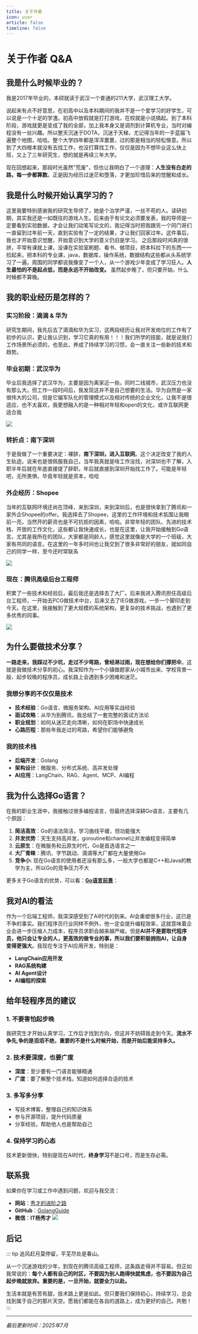 ```yaml
---
title: 关于作者
icon: user
article: false
timeline: false
---
```


# **关于作者 Q&A**

## **我是什么时候毕业的？**

我是2017年毕业的，本硕就读于武汉一个普通的211大学，武汉理工大学。

说起来有点不好意思，在初高中以及本科期间的我并不是一个爱学习的好学生，可以说是一个十足的学渣。初高中放假就是打打游戏，在校就是小说搞起。到了本科阶段，游戏就更是变成了我的全部，加上我本身又是调剂到计算机专业，当时对编程没有一丝兴趣。所以整天沉迷于DOTA，沉迷于天梯，尤记得当年的一手蓝猫飞遍整个地图，哈哈。整个大学四年都是浑浑噩噩，过的那是相当的轻松惬意。所以到了大四根本就没有去找工作，也没打算找工作，仅仅是因为不想毕业这么快上班，又上了三年研究生，想的就是再续三年大学。

现在回想起来，那段时光虽然"荒废"，但也让我明白了一个道理：**人生没有白走的路，每一步都算数**。正是因为经历过迷茫和堕落，才更加珍惜后来的觉醒和成长。

## **我是什么时候开始认真学习的？**

这里我要特别感谢我的研究生导师了，她是个治学严谨，一丝不苟的人。读研初期，其实我还是一如既往的游戏人生。后来由于有论文必须要发表，我的导师是一定要看到实验数据，才会让我们动笔写论文的，我记得当时把我跟另一个同门哥们一直留到过年前一天，直到实验有了一定的结果，才让我们回家过年。这件事后，我也才开始意识觉醒，开始意识到大学的意义仍旧是学习。
之后那段时间真的很拼，平常有课就上课，没课在实验室刷题、看书、做项目，把本科拉下的东西一一捡起来，把本科的专业课，java，数据库，操作系统，数据结构这些都从头系统学习了一遍。周围的同学都说我像变了一个人，从一个游戏少年变成了学习狂人。**人生最怕的不是起点低，而是永远不开始改变。** 虽然起步晚了，但只要开始，什么时候都不算晚。

## **我的职业经历是怎样的？**

### **实习阶段：滴滴 & 华为**
研究生期间，我先后去了滴滴和华为实习，这两段经历让我对开发岗位的工作有了初步的认识，更让我认识到，学习它真的有用！！！我们所学的技能，就是说我们工作场景所必须的，也至此，养成了持续学习的习惯，会一直关注一些新的技术和趋势。

### **毕业初期：武汉华为**
毕业后我选择了武汉华为，主要是因为离家近一些。同时二线城市，武汉压力也没有那么大。但工作一段时间后，我发现这并不是自己想要的生活。华为自然是一家很伟大的公司，但是它偏军队化的管理模式以及相对传统的企业文化，让我不是很适应，也不太喜欢，我更想融入的是一种相对年轻和open的文化，或许互联网更适合我

![](./assets/img/关于作者/huawei.png)


### **转折点：南下深圳**
于是我做了一个重要决定：裸辞，**南下深圳，进入互联网**。这个决定改变了我的人生轨迹。说来也是很佩服我自己，当年我真就是啥工作没找，对深圳也不了解，入职半年后就在年底直接提了辞职，年后就直接到深圳开始找工作了。可能是年轻吧，无所畏惧，毕竟年轻就是资本，哈哈

### **外企经历：Shopee**
当年的互联网环境还尚在顶峰，来到深圳，来到深圳后，也是很快拿到了腾讯和一家外企Shopee的offer。我选择去了Shopee，这里的工作环境和技术氛围让我眼前一亮，当然开的薪资也是不可抗拒的因素，哈哈。非常年轻的团队、先进的技术栈、开放的工作文化，这些都让我快速成长，也是在这里，让我开始接触到Go语言。尤其是我所在的团队，大家都是同龄人，感觉这里就像是大学的一个班级，大家有共同的语言。在这里的一年多时间也让我交到了很多非常好的朋友，就如同自己的同学一样，至今还时常联系

![](./assets/img/关于作者/shopee.png)

### **现在：腾讯高级后台工程师**
积累了一些技术和经验后，最后我还是选择去了大厂。后来我进入腾讯担任高级后台工程师，一开始去PCG做技术中台，后来又去了IEG做游戏，一步一个脚印走到今天。在这里，我接触到了更大规模的系统架构，更复杂的技术挑战，也遇到了更多优秀的同事。

![](./assets/img/关于作者/tencent.png)

## **为什么要做技术分享？**

**一路走来，我踩过不少坑，走过不少弯路，曾经淋过雨，现在想给你们撑把伞**。这就是我做技术分享的初心。我深知作为一个小镇做题家从小城市出来、学校背景一般、起步较晚的程序员，成长路上会遇到多少困难和迷茫。

### **我想分享的不仅仅是技术**
- **技术经验**：Go语言、微服务架构、AI应用等实战经验
- **面试攻略**：从华为到腾讯，我总结了一套完整的面试方法论
- **职业规划**：如何从迷茫走向清晰，如何在职场中快速成长
- **心路历程**：那些年我走过的弯路，希望你们能够避免

### **我的技术栈**
- **后端开发**：Golang
- **架构设计**：微服务、分布式系统、高并发处理
- **AI应用**：LangChain、RAG、Agent、MCP、AI编程

## **我为什么选择Go语言？**

在我的职业生涯中，我接触过很多编程语言，但最终选择深耕Go语言，主要有几个原因：

1. **简洁高效**：Go的语法简洁，学习曲线平缓，但功能强大
2. **并发优势**：天生支持高并发，goroutine和channel让并发编程变得简单
3. **云原生**：在微服务和云原生时代，Go是首选语言之一
4. **大厂青睐**：腾讯、字节跳动、滴滴等大厂都在大量使用Go
5. **竞争小**: 现在Go语言的使用者还没有那么多，一般大学也都是C++和Java的教学为主，所以Go的竞争压力不大

更多关于Go语言的优势，可以看：[**Go语言前景**](./go_prospect/go_prospect.md)：

## **我对AI的看法**

作为一个后端工程师，我深深感受到了AI时代的到来。AI会重塑很多行业，这已是不争的事实。我们程序员行业同样不例外，他一定会提升编程效率，这就意味着企业会进一步压缩人力成本，程序员求职会越来越严峻。但是**AI并不是要取代程序员，他只会让专业的人，更高效的做专业的事，所以我们要积极拥抱AI，让自身变得更强大**。我现在专注于AI应用开发，特别是：
- **LangChain应用开发**
- **RAG系统构建**
- **AI Agent设计**
- **AI编程的探索**

## **给年轻程序员的建议**

### **1. 不要害怕起步晚**
我研究生才开始认真学习，工作后才找到方向，但这并不妨碍我走到今天。**流水不争先,争的是滔滔不绝，重要的不是什么时候开始，而是开始后能坚持多久。**

### **2. 技术要深度，也要广度**
- **深度**：至少要有一门语言能够精通
- **广度**：要了解整个技术栈，知道如何选择合适的技术

### **3. 多写多分享**
- 写技术博客，整理自己的知识体系
- 参与开源项目，提升代码质量
- 分享经验，帮助他人也是帮助自己

### **4. 保持学习的心态**
技术更新很快，特别是现在AI时代，**终身学习**不是口号，而是生存必需。

## **联系我**

如果你在学习或工作中遇到问题，欢迎与我交流：

- **网站**：[秀才的进阶之路](https://golangstar.cn)
- **GitHub**：[GolangGuide](https://github.com/Percygu/GolangGuide)
- **微信**：**IT杨秀才**
![](./assets/icon/avatar.png)

## **后记**

::: tip 追风赶月莫停留，平芜尽处是春山。

从一个沉迷游戏的少年，到现在的腾讯高级工程师，这条路走得并不容易。但正如我常说的：**每个人都有自己的时区，不要因为别人跑得快就焦虑，也不要因为自己起步晚就放弃。重要的是，一旦开始，就要全力以赴。**

生活本就是有苦有甜，技术路上更是如此。但只要我们保持初心，持续学习，总会找到属于自己的那片天空。愿我们都能在各自的道路上，成为更好的自己。共勉！
:::

---

*最后更新时间：2025年7月*
